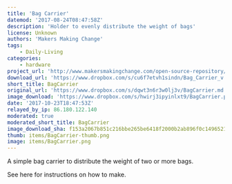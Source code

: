 ```yaml
---
title: 'Bag Carrier'
datemod: '2017-08-24T08:47:58Z'
description: 'Holder to evenly distribute the weight of bags'
license: Unknown
authors: 'Makers Making Change'
tags:
    - Daily-Living
categories:
    - hardware
project_url: 'http://www.makersmakingchange.com/open-source-repository/'
download_url: 'https://www.dropbox.com/s/cu6f7etvh1sindn/Bag_Carrier_v.1.0.0.0..STL?dl=1'
short_title: BagCarrier
original_url: 'https://www.dropbox.com/s/dqwt3n6r3w0lj3v/BagCarrier.md'
image_download: 'https://www.dropbox.com/s/hwirj3ipyinlxt9/BagCarrier.png?dl=1'
date: '2017-10-23T18:47:53Z'
relayed_by_ip: 86.180.122.140
moderated: true
moderated_short_title: BagCarrier
image_download_sha: f153a2067b851c216bbe265be6418f2000b2ab896f0c14965216ff88496b594b
thumb: items/BagCarrier-thumb.png
image: items/BagCarrier.png
---
```

A simple bag carrier to distribute the weight of two or more bags.

See here for instructions on how to make. 